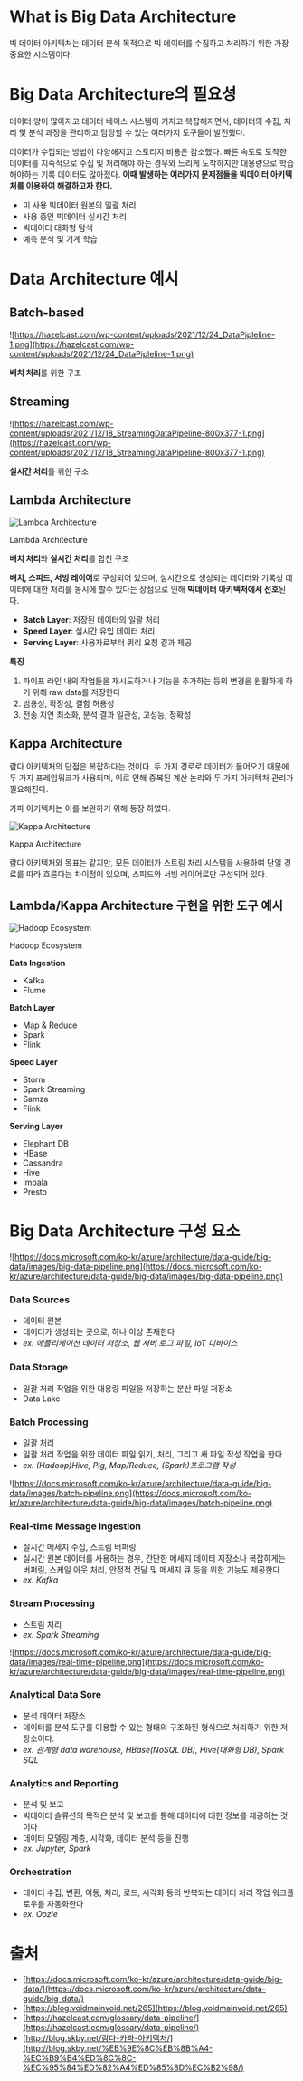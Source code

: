 # What is Big Data Architecture

빅 데이터 아키텍처는 데이터 분석 목적으로 빅 데이터를 수집하고 처리하기 위한 가장 중요한 시스템이다.

# Big Data Architecture의 필요성

데이터 양이 많아지고 데이터 베이스 시스템이 커지고 복잡해지면서, 데이터의 수집, 처리 및 분석 과정을 관리하고 담당할 수 있는 여러가지 도구들이 발전했다.

데이터가 수집되는 방법이 다양해지고 스토리지 비용은  감소했다. 빠른 속도로 도착한 데이터를 지속적으로 수집 및 처리해야 하는 경우와 느리게 도착하지만 대용량으로 학습해야하는 기록 데이터도 많아졌다. **이때 발생하는 여러가지 문제점들을 빅데이터 아키텍처를 이용하여 해결하고자 한다.**

- 미 사용 빅데이터 원본의 일괄 처리
- 사용 중인 빅데이터 실시간 처리
- 빅데이터 대화형 탐색
- 예측 분석 및 기계 학습

# Data Architecture 예시

## Batch-based

![https://hazelcast.com/wp-content/uploads/2021/12/24_DataPipleline-1.png](https://hazelcast.com/wp-content/uploads/2021/12/24_DataPipleline-1.png)

**배치 처리**를 위한 구조

## Streaming

![https://hazelcast.com/wp-content/uploads/2021/12/18_StreamingDataPipeline-800x377-1.png](https://hazelcast.com/wp-content/uploads/2021/12/18_StreamingDataPipeline-800x377-1.png)

**실시간 처리**를 위한 구조

## Lambda Architecture

![Lambda Architecture](http://blog.skby.net/blog/wp-content/uploads/2019/01/1-49.png)

Lambda Architecture

**배치 처리**와 **실시간 처리**를 합친 구조

**배치, 스피드, 서빙 레이어**로 구성되어 있으며, 실시간으로 생성되는 데이터와 기록성 데이터에 대한 처리를 동시에 할수 있다는 장점으로 인해 **빅데이터 아키텍처에서 선호**된다.

- **Batch Layer**: 저장된 데이터의 일괄 처리
- **Speed Layer**: 실시간 유입 데이터 처리
- **Serving Layer**: 사용자로부터 쿼리 요청 결과 제공

**특징**

1. 파이프 라인 내의 작업들을 재시도하거나 기능을 추가하는 등의 변경을 원활하게 하기 위해 raw data를 저장한다
2. 범용성, 확장성, 결함 허용성
3. 전송 지연 최소화, 분석 결과 일관성, 고성능, 정확성

## Kappa Architecture

람다 아키텍처의 단점은 복잡하다는 것이다. 두 가지 경로로 데이터가 들어오기 때문에 두 가지 프레임워크가 사용되며, 이로 인해 중복된 계산 논리와 두 가지 아키텍처 관리가 필요해진다.

카파 아키텍처는 이를 보완하기 위해 등장 하였다.

![Kappa Architecture](http://blog.skby.net/blog/wp-content/uploads/2019/01/2-28.png)

Kappa Architecture

람다 아키텍처와 목표는 같지만, 모든 데이터가 스트림 처리 시스템을 사용하여 단일 경로를 따라 흐른다는 차이점이 있으며, 스피드와 서빙 레이어로만 구성되어 있다.

## Lambda/Kappa Architecture 구현을 위한 도구 예시

![Hadoop Ecosystem](https://mblogthumb-phinf.pstatic.net/MjAyMDA4MjFfMTg5/MDAxNTk3OTc1MDUzNDk4.NSBoo0nLGYgVBKswHLlB1dXqDVAoTWa_XkvQlVP6CMQg.N40MKjZGV3aYIgPSeCp0bRKLjPyp1BdOLFvs0pMP4Cgg.PNG.acornedu/%ED%95%98%EB%91%A1%EC%9D%98_%EC%83%9D%ED%83%9C%EA%B3%84.png?type=w800)

Hadoop Ecosystem

**Data Ingestion**

- Kafka
- Flume

**Batch Layer**

- Map & Reduce
- Spark
- Flink

**Speed Layer**

- Storm
- Spark Streaming
- Samza
- Flink

**Serving Layer**

- Elephant DB
- HBase
- Cassandra
- Hive
- Impala
- Presto

# Big Data Architecture 구성 요소

![https://docs.microsoft.com/ko-kr/azure/architecture/data-guide/big-data/images/big-data-pipeline.png](https://docs.microsoft.com/ko-kr/azure/architecture/data-guide/big-data/images/big-data-pipeline.png)

### **Data Sources**

- 데이터 원본
- 데이터가 생성되는 곳으로, 하나 이상 존재한다
- *ex. 애플리케이션 데이터 저장소, 웹 서버 로그 파일, IoT 디바이스*

### **Data Storage**

- 일괄 처리 작업을 위한 대용량 파일을 저장하는 분산 파일 저장소
- Data Lake

### **Batch Processing**

- 일괄 처리
- 일괄 처리 작업을 위한 데이터 파일 읽기, 처리, 그리고 새 파일 작성 작업을 한다
- *ex. (Hadoop)Hive, Pig, Map/Reduce, (Spark)프로그램 작성*

![https://docs.microsoft.com/ko-kr/azure/architecture/data-guide/big-data/images/batch-pipeline.png](https://docs.microsoft.com/ko-kr/azure/architecture/data-guide/big-data/images/batch-pipeline.png)

### **Real-time Message Ingestion**

- 실시간 메세지 수집, 스트림 버퍼링
- 실시간 원본 데이터를 사용하는 경우, 간단한 메세지 데이터 저장소나 복잡하게는 버퍼링, 스케일 아웃 처리, 안정적 전달 및 메세지 큐 등을 위한 기능도 제공한다
- *ex. Kafka*

### **Stream Processing**

- 스트림 처리
- *ex. Spark Streaming*

![https://docs.microsoft.com/ko-kr/azure/architecture/data-guide/big-data/images/real-time-pipeline.png](https://docs.microsoft.com/ko-kr/azure/architecture/data-guide/big-data/images/real-time-pipeline.png)

### **Analytical Data Sore**

- 분석 데이터 저장소
- 데이터를 분석 도구를 이용할 수 있는 형태의 구조화된 형식으로 처리하기 위한 저장소이다.
- *ex. 관계형 data warehouse, HBase(NoSQL DB), Hive(대화형 DB), Spark SQL*

### **Analytics and Reporting**

- 분석 및 보고
- 빅데이터 솔류션의 목적은 분석 및 보고를 통해 데이터에 대한 정보를 제공하는 것이다
- 데이터 모델링 계층, 시각화, 데이터 분석 등을 진행
- *ex. Jupyter, Spark*

### **Orchestration**

- 데이터 수집, 변환, 이동, 처리, 로드, 시각화 등의 반복되는 데이터 처리 작업 워크폴로우를 자동화한다
- *ex. Oozie*

# 출처

- [https://docs.microsoft.com/ko-kr/azure/architecture/data-guide/big-data/](https://docs.microsoft.com/ko-kr/azure/architecture/data-guide/big-data/)
- [https://blog.voidmainvoid.net/265](https://blog.voidmainvoid.net/265)
- [https://hazelcast.com/glossary/data-pipeline/](https://hazelcast.com/glossary/data-pipeline/)
- [http://blog.skby.net/람다-카파-아키텍처/](http://blog.skby.net/%EB%9E%8C%EB%8B%A4-%EC%B9%B4%ED%8C%8C-%EC%95%84%ED%82%A4%ED%85%8D%EC%B2%98/)
